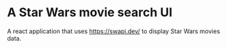 # A Star Wars movie search UI

A react application that uses https://swapi.dev/ to display Star Wars movies data.